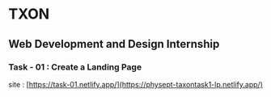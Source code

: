 # TXON
## Web Development and Design Internship
### Task - 01 : Create a Landing Page
site : [https://task-01.netlify.app/](https://physept-taxontask1-lp.netlify.app/)
